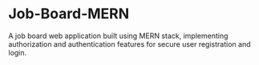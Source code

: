 # Job-Board-MERN
A job board web application built using MERN stack, implementing authorization and authentication features for secure user registration and login.
